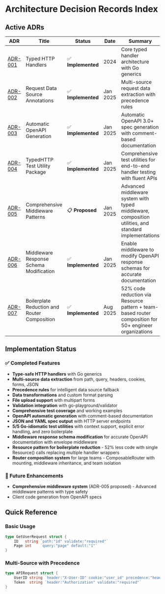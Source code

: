 # Architecture Decision Records Index

## Active ADRs

| ADR | Title | Status | Date | Summary |
|-----|-------|--------|------|---------|
| [ADR-001](./adrs/ADR-001-typed-http-handlers.md) | Typed HTTP Handlers | ✅ **Implemented** | 2024 | Core typed handler architecture with Go generics |
| [ADR-002](./adrs/ADR-002-request-data-source-annotations.md) | Request Data Source Annotations | ✅ **Implemented** | Jan 2025 | Multi-source request data extraction with precedence rules |
| [ADR-003](./adrs/ADR-003-automatic-openapi-generation.md) | Automatic OpenAPI Generation | ✅ **Implemented** | Jan 2025 | Automatic OpenAPI 3.0+ spec generation with comment-based documentation |
| [ADR-004](./adrs/ADR-004-test-utility-package.md) | TypedHTTP Test Utility Package | ✅ **Implemented** | Jan 2025 | Comprehensive test utilities for end-to-end handler testing with fluent APIs |
| [ADR-005](./adrs/ADR-005-comprehensive-middleware-patterns.md) | Comprehensive Middleware Patterns | 📋 **Proposed** | Jan 2025 | Advanced middleware system with typed middleware, composition utilities, and standard implementations |
| [ADR-006](./adrs/ADR-006-middleware-response-schema-modification.md) | Middleware Response Schema Modification | ✅ **Implemented** | Jan 2025 | Enable middleware to modify OpenAPI response schemas for accurate documentation |
| [ADR-007](./adrs/ADR-007-boilerplate-reduction-router-composition.md) | Boilerplate Reduction and Router Composition | ✅ **Implemented** | Aug 2025 | 52% code reduction via Resource pattern + team-based router composition for 50+ engineer organizations |

## Implementation Status

### ✅ Completed Features
- **Type-safe HTTP handlers** with Go generics
- **Multi-source data extraction** from path, query, headers, cookies, forms, JSON
- **Precedence rules** for intelligent data source fallback
- **Data transformations** and custom format parsing
- **File upload support** with multipart forms
- **Validation integration** with go-playground/validator
- **Comprehensive test coverage** and working examples
- **OpenAPI automatic generation** with comment-based documentation
- **JSON and YAML spec output** with HTTP server endpoints
- **5/5 Go-idiomatic test utilities** with context support, explicit error handling, and zero boilerplate
- **Middleware response schema modification** for accurate OpenAPI documentation with envelope middleware
- **Resource pattern for boilerplate reduction** - 52% less code with single Resource() calls replacing multiple handler wrappers
- **Router composition system** for large teams - ComposableRouter with mounting, middleware inheritance, and team isolation

### 🚧 Future Enhancements
- **Comprehensive middleware system** (ADR-005 proposed) - Advanced middleware patterns with type safety
- Client code generation from OpenAPI specs

## Quick Reference

### Basic Usage
```go
type GetUserRequest struct {
    ID   string `path:"id" validate:"required"`
    Page int    `query:"page" default:"1"`
}
```

### Multi-Source with Precedence
```go
type APIRequest struct {
    UserID string `header:"X-User-ID" cookie:"user_id" precedence:"header,cookie"`
    Token  string `header:"Authorization" validate:"required"`
}
```
